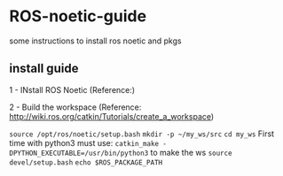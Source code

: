 # ROS-noetic-guide
some instructions to install ros noetic and pkgs 


## install guide

1 - INstall ROS Noetic
(Reference:) 

2 - Build the workspace
(Reference: http://wiki.ros.org/catkin/Tutorials/create_a_workspace)

`source /opt/ros/noetic/setup.bash`
`mkdir -p ~/my_ws/src`
`cd my_ws` 
First time with python3 must use: `catkin_make -DPYTHON_EXECUTABLE=/usr/bin/python3` to make the ws
`source devel/setup.bash`
`echo $ROS_PACKAGE_PATH`
